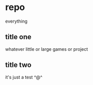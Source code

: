 # repo
everything
## title one
whatever little or large games or project
## title two
it's just a test ^@^